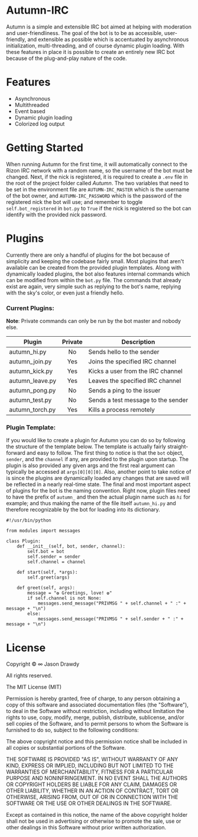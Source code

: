 # Autumn-IRC
Autumn is a simple and extensible IRC bot aimed at helping with moderation and user-friendliness. The goal of the bot is to be as accessible, user-friendly, and extensible as possible which is accentuated by asynchronous initialization, multi-threading, and of course dynamic plugin loading. With these features in place it is possible to create an entirely new IRC bot because of the plug-and-play nature of the code.

# Features
- Asynchronous
- Multithreaded
- Event based
- Dynamic plugin loading
- Colorized log output

# Getting Started
When running Autumn for the first time, it will automatically connect to the Rizon IRC network with a random name, so the username of the bot must be changed. Next, if the nick is registered, it is required to create a `.env` file in the root of the project folder called *Autumn*. The two variables that need to be set in the environment file are `AUTUMN-IRC_MASTER` which is the username of the bot owner, and `AUTUMN-IRC_PASSWORD` which is the password of the registered nick the bot will use; and remember to toggle `self.bot_registered` in `bot.py` to `True` if the nick is registered so the bot can identify with the provided nick password.

# Plugins
Currently there are only a handful of plugins for the bot because of simplicity and keeping the codebase fairly small. Most plugins that aren't available can be created from the provided plugin templates. Along with dynamically loaded plugins, the bot also features internal commands which can be modified from  within the `bot.py` file. The commands that already exist are again, very simple such as replying to the bot's name, replying with the sky's color, or even just a friendly hello.

### Current Plugins:
**Note**: Private commands can only be run by the bot master and nobody else.

| Plugin          | Private   | Description                        |
|-----------------|:---------:|------------------------------------|
| autumn_hi.py    | No        | Sends hello to the sender          |
| autumn_join.py  | Yes       | Joins the specified IRC channel    |
| autumn_kick.py  | Yes       | Kicks a user from the IRC channel  |
| autumn_leave.py | Yes       | Leaves the specified IRC channel   |
| autumn_pong.py  | No        | Sends a ping to the issuer         |
| autumn_test.py  | No        | Sends a test message to the sender |
| autumn_torch.py | Yes       | Kills a process remotely           |

### Plugin Template:
If you would like to create a plugin for Autumn you can do so by following the structure of the template below. The template is actually fairly straight-forward and easy to follow. The first thing to notice is that the `bot` object, `sender`, and the `channel` if any, are provided to the plugin upon startup. The plugin is also provided any given args and the first real argument can typically be accessed at `args[0][0][0]`. Also, another point to take notice of is since the plugins are dynamically loaded any changes that are saved will be reflected in a nearly real-time state. The final and most important aspect of plugins for the bot is the naming convention. Right now, plugin files need to have the prefix of `autumn_` and then the actual plugin name such as *`hi`* for example; and thus making the name of the file itself `autumn_hi.py` and therefore recognizable by the bot for loading into its dictionary.
```
#!/usr/bin/python

from modules import messages

class Plugin:
    def __init__(self, bot, sender, channel):
        self.bot = bot
        self.sender = sender
        self.channel = channel

    def start(self, *args):
        self.greet(args)

    def greet(self, args):
        message = "✿ Greetings, love! ✿"
        if self.channel is not None:
            messages.send_message("PRIVMSG " + self.channel + " :" + message + "\n")
        else:
            messages.send_message("PRIVMSG " + self.sender + " :" + message + "\n")
```

# License
Copyright © ∞ Jason Drawdy

All rights reserved.

The MIT License (MIT)

Permission is hereby granted, free of charge, to any person obtaining a copy of this software and associated documentation files (the "Software"), to deal in the Software without restriction, including without limitation the rights to use, copy, modify, merge, publish, distribute, sublicense, and/or sell copies of the Software, and to permit persons to whom the Software is furnished to do so, subject to the following conditions:

The above copyright notice and this permission notice shall be included in all copies or substantial portions of the Software.

THE SOFTWARE IS PROVIDED "AS IS", WITHOUT WARRANTY OF ANY KIND, EXPRESS OR IMPLIED, INCLUDING BUT NOT LIMITED TO THE WARRANTIES OF MERCHANTABILITY, FITNESS FOR A PARTICULAR PURPOSE AND NONINFRINGEMENT. IN NO EVENT SHALL THE AUTHORS OR COPYRIGHT HOLDERS BE LIABLE FOR ANY CLAIM, DAMAGES OR OTHER LIABILITY, WHETHER IN AN ACTION OF CONTRACT, TORT OR OTHERWISE, ARISING FROM, OUT OF OR IN CONNECTION WITH THE SOFTWARE OR THE USE OR OTHER DEALINGS IN THE SOFTWARE.

Except as contained in this notice, the name of the above copyright holder shall not be used in advertising or otherwise to promote the sale, use or other dealings in this Software without prior written authorization.
